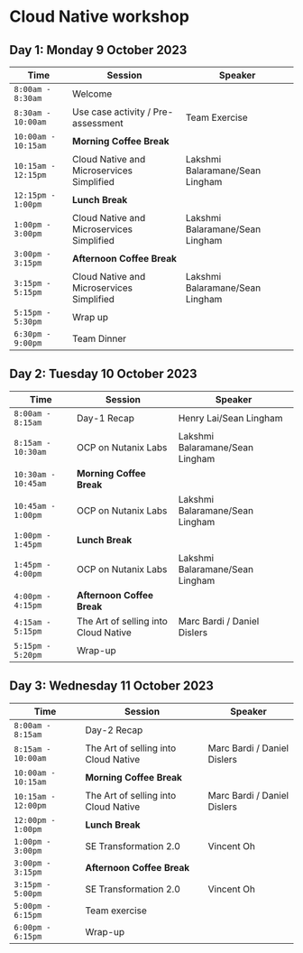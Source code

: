# Cloud Native workshop

## Day 1: Monday 9 October 2023

|  Time | Session | Speaker |
|-------------------------|--------|----------------|
|`8:00am - 8:30am` | Welcome |
|`8:30am - 10:00am` | Use case activity / Pre-assessment | Team Exercise|
|`10:00am - 10:15am`| **Morning Coffee Break** |
|`10:15am - 12:15pm` | Cloud Native and Microservices Simplified | Lakshmi Balaramane/Sean Lingham |
|`12:15pm - 1:00pm` | **Lunch Break** |
|`1:00pm - 3:00pm`| Cloud Native and Microservices Simplified | Lakshmi Balaramane/Sean Lingham |
|`3:00pm - 3:15pm`| **Afternoon Coffee Break** |
|`3:15pm - 5:15pm`| Cloud Native and Microservices Simplified | Lakshmi Balaramane/Sean Lingham |
|`5:15pm - 5:30pm` | Wrap up |
|`6:30pm - 9:00pm` | Team Dinner |


## Day 2: Tuesday 10 October 2023

| Time | Session | Speaker |
|-------------------------|----------|----------------|
|`8:00am - 8:15am` | Day-1 Recap | Henry Lai/Sean Lingham |
|`8:15am - 10:30am` | OCP on Nutanix Labs | Lakshmi Balaramane/Sean Lingham |
|`10:30am - 10:45am` | **Morning Coffee Break** |
|`10:45am - 1:00pm `| OCP on Nutanix Labs | Lakshmi Balaramane/Sean Lingham |
|`1:00pm - 1:45pm` | **Lunch Break** |
|`1:45pm - 4:00pm`| OCP on Nutanix Labs | Lakshmi Balaramane/Sean Lingham |
|`4:00pm - 4:15pm` | **Afternoon Coffee Break** |
|`4:15am - 5:15pm `| The Art of selling into Cloud Native | Marc Bardi / Daniel Dislers |
|`5:15pm - 5:20pm` | Wrap-up |
                        

## Day 3: Wednesday 11 October 2023


| Time | Session | Speaker |
|-------------------------|----------|----------------|
|`8:00am - 8:15am` | Day-2 Recap |
|`8:15am - 10:00am`| The Art of selling into Cloud Native | Marc Bardi / Daniel Dislers |
|`10:00am - 10:15am` | **Morning Coffee Break** |
|`10:15am - 12:00pm `| The Art of selling into Cloud Native | Marc Bardi / Daniel Dislers |
|`12:00pm - 1:00pm` | **Lunch Break** |
|`1:00pm - 3:00pm`| SE Transformation 2.0 | Vincent Oh |
|`3:00pm - 3:15pm` | **Afternoon Coffee Break** |
|`3:15pm - 5:00pm`| SE Transformation 2.0 | Vincent Oh |
|`5:00pm - 6:15pm` | Team exercise |
|`6:00pm - 6:15pm` | Wrap-up |
